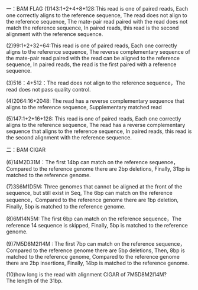 一：BAM FLAG
(1)143:1+2+4+8+128:This read is one of paired reads, Each one correctly aligns to the reference sequence, The read does not align to the reference sequence, The mate-pair read paired with the read does not match the reference sequence, In paired reads, this read is the second alignment with the reference sequence.

(2)99:1+2+32+64:This read is one of paired reads, Each one correctly aligns to the reference sequence, The reverse complementary sequence of the mate-pair read paired with the read can be aligned to the reference sequence, In paired reads, the read is the first paired with a reference sequence.

(3)516：4+512：The read does not align to the reference sequence，The read does not pass quality control.

(4)2064:16+2048: The read has a reverse complementary sequence that aligns to the reference sequence, Supplementary matched read

(5)147:1+2+16+128: This read is one of paired reads, Each one correctly aligns to the reference sequence, The read has a reverse complementary sequence that aligns to the reference sequence, In paired reads, this read is the second alignment with the reference sequence.

二：BAM CIGAR

(6)14M2D31M：The first 14bp can match on the reference sequence，Compared to the reference genome there are 2bp deletions, Finally, 31bp is matched to the reference genome.

(7)3S6M1D5M: Three genomes that cannot be aligned at the front of the sequence, but still exist in Seq, The 6bp can match on the reference sequence，Compared to the reference genome there are 1bp deletion, Finally, 5bp is matched to the reference genome.

(8)6M14N5M: The first 6bp can match on the reference sequence，The reference 14 sequence is skipped, Finally, 5bp is matched to the reference genome.

(9)7M5D8M2I14M : The first 7bp can match on the reference sequence，Compared to the reference genome there are 5bp deletions, Then, 8bp is matched to the reference genome, Compared to the reference genome there are 2bp insertions, Finally, 14bp is matched to the reference genome.

(10)how long is the read with alignment CIGAR of 7M5D8M2I14M?   
The length of the 31bp.
